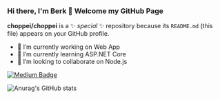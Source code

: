 ### Hi there, I'm Berk 👋 Welcome my GitHub Page

**choppei/choppei** is a ✨ _special_ ✨ repository because its `README.md` (this file) appears on your GitHub profile.

- 🔭 I’m currently working on Web App
- 🌱 I’m currently learning ASP.NET Core
- 👯 I’m looking to collaborate on Node.js


[![Medium Badge](https://img.shields.io/badge/-Medium-757575?style=flat-quare&labelColor=757575&logo=Medium&logoColor=white&link=link)](https://medium.com/@berk.kucukogluu)



![Anurag's GitHub stats](https://github-readme-stats.vercel.app/api?username=anuraghazra&theme=dark&show_icons=true)



